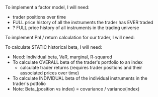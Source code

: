 To implement a factor model, I will need:
- trader positions over time
- FULL price history of all the instruments the trader has EVER traded
- ? FULL price history of all instruments in the trading universe

To implement Pnl / return calculation for our trader, I will need:

To calculate STATIC historical beta, I will need:
- Need: Individual beta, VaR, marginal, R-squared
- To calculate OVERALL beta of the trader's portfolio to an index
    - calculate trader returns (requires trader positions and their associated prices over time)
- To calculate INDIVIDUAL beta of the individual instruments in the trader's potfolio
- Note: Beta_(position vs index) = covariance / variance(index)